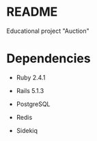 # README

Educational project "Auction"

# Dependencies
* Ruby 2.4.1

* Rails 5.1.3

* PostgreSQL

* Redis

* Sidekiq
